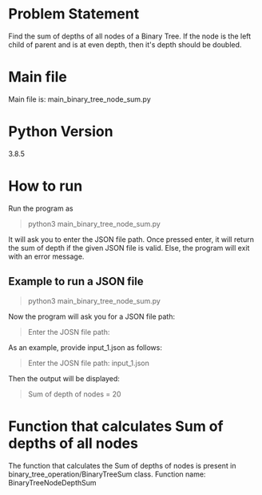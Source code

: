 # Problem Statement
Find the sum of depths of all nodes of a Binary Tree.
If the node is the left child of parent and is at even depth, then it's depth should be doubled.

# Main file
Main file is: main_binary_tree_node_sum.py

# Python Version
3.8.5

# How to run
Run the program as
> python3 main_binary_tree_node_sum.py

It will ask you to enter the JSON file path. Once pressed enter, it will return the sum of depth if the given JSON file is valid. Else, the program will exit with an error message.

## Example to run a JSON file
> python3 main_binary_tree_node_sum.py

Now the program will ask you for a JSON file path:
> Enter the JOSN file path:

As an example, provide input_1.json as follows:
> Enter the JOSN file path: input_1.json

Then the output will be displayed:
> Sum of depth of nodes = 20

# Function that calculates Sum of depths of all nodes
The function that calculates the Sum of depths of nodes is present in binary_tree_operation/BinaryTreeSum class.
Function name: BinaryTreeNodeDepthSum
